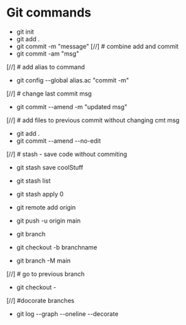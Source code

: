 # Git commands

- git init
- git add .
- git commit -m "message"
  [//] # combine add and commit
- git commit -am "msg"

[//] # add alias to command

- git config --global alias.ac "commit -m"

[//] # change last commit msg

- git commit --amend -m "updated msg"

[//] # add files to previous commit without changing cmt msg

- git add .
- git commit --amend --no-edit

[//] # stash - save code without commiting

- git stash save coolStuff
- git stash list
- git stash apply 0

- git remote add origin
- git push -u origin main

- git branch
- git checkout -b branchname
- git branch -M main

[//] # go to previous branch

- git checkout -

[//] #docorate branches

- git log --graph --oneline --decorate
